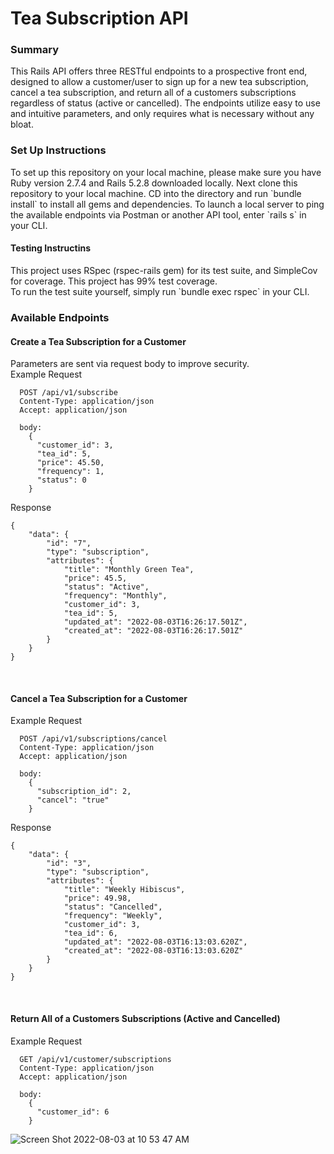 <h1>Tea Subscription API</h1>


<h3>Summary</h3>
This Rails API offers three RESTful endpoints to a prospective front end, designed to allow a customer/user to sign up for a new tea subscription, cancel a tea subscription, and return all of a customers subscriptions regardless of status (active or cancelled).  The endpoints utilize easy to use and intuitive parameters, and only requires what is necessary without any bloat.

<h3>Set Up Instructions</h3>
<div align="left">
To set up this repository on your local machine, please make sure you have Ruby version 2.7.4 and Rails 5.2.8 downloaded locally.  Next clone this repository to your local machine.  CD into the directory and run `bundle install` to install all gems and dependencies.  To launch a local server to ping the available endpoints via Postman or another API tool, enter `rails s` in your CLI. 
<h4>Testing Instructins</h4>
This project uses RSpec (rspec-rails gem) for its test suite, and SimpleCov for coverage.  This project has 99% test coverage.
<br>
To run the test suite yourself, simply run `bundle exec rspec` in your CLI.
</div>
<h3>Available Endpoints</h3>


<h4>Create a Tea Subscription for a Customer</h4>
Parameters are sent via request body to improve security. <br>
Example Request

```
  POST /api/v1/subscribe
  Content-Type: application/json
  Accept: application/json
  
  body:
    {
      "customer_id": 3,
      "tea_id": 5,
      "price": 45.50,
      "frequency": 1,
      "status": 0
    }
```
Response
```
{
    "data": {
        "id": "7",
        "type": "subscription",
        "attributes": {
            "title": "Monthly Green Tea",
            "price": 45.5,
            "status": "Active",
            "frequency": "Monthly",
            "customer_id": 3,
            "tea_id": 5,
            "updated_at": "2022-08-03T16:26:17.501Z",
            "created_at": "2022-08-03T16:26:17.501Z"
        }
    }
}
```
<br>
<h4>Cancel a Tea Subscription for a Customer</h4>
Example Request

```
  POST /api/v1/subscriptions/cancel
  Content-Type: application/json
  Accept: application/json
  
  body:
    {
      "subscription_id": 2,
      "cancel": "true"
    }
```
Response
```
{
    "data": {
        "id": "3",
        "type": "subscription",
        "attributes": {
            "title": "Weekly Hibiscus",
            "price": 49.98,
            "status": "Cancelled",
            "frequency": "Weekly",
            "customer_id": 3,
            "tea_id": 6,
            "updated_at": "2022-08-03T16:13:03.620Z",
            "created_at": "2022-08-03T16:13:03.620Z"
        }
    }
}
```
<br>
<h4>Return All of a Customers Subscriptions (Active and Cancelled)</h4>
Example Request

```
  GET /api/v1/customer/subscriptions
  Content-Type: application/json
  Accept: application/json
  
  body:
    {
      "customer_id": 6
    }
```

![Screen Shot 2022-08-03 at 10 53 47 AM](https://user-images.githubusercontent.com/96802470/182665966-406c5cd8-1960-4bce-bcef-5c9e4b9cbd72.png)

